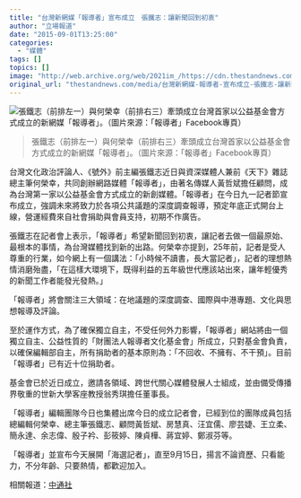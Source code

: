 ```yaml
---
title: "台灣新網媒「報導者」宣布成立　張鐵志：讓新聞回到初衷"
author: "立場報道"
date: "2015-09-01T13:25:00"
categories:
  - "媒體"
tags: []
topics: []
image: "http://web.archive.org/web/2021im_/https://cdn.thestandnews.com/media/photos/cache/11221456_1646905102224022_8722710438250939310_n_AwNcU_1200x0.jpg"
original_url: "thestandnews.com/media/台灣新網媒-報導者-宣布成立-張鐵志-讓新聞回到初衷"
---
```

![張鐵志（前排左一）與何榮幸（前排右三）牽頭成立台灣首家以公益基金會方式成立的新網媒「報導者」。（圖片來源：「報導者」Facebook專頁）](http://web.archive.org/web/2021im_/https://cdn.thestandnews.com/media/photos/cache/11221456_1646905102224022_8722710438250939310_n_AwNcU_1200x0.jpg)

> 張鐵志（前排左一）與何榮幸（前排右三）牽頭成立台灣首家以公益基金會方式成立的新網媒「報導者」。（圖片來源：「報導者」Facebook專頁）

台灣文化政治評論人、《號外》前主編張鐵志近日與資深媒體人兼前《天下》雜誌總主筆何榮幸，共同創辦網路媒體「報導者」，由著名傳媒人黃哲斌擔任顧問，成為台灣第一家以公益基金會方式成立的新創媒體。「報導者」在今日九一記者節宣布成立，強調未來將致力於各項公共議題的深度調查報導，預定年底正式開台上線，營運經費來自社會捐助與會員支持，初期不作廣告。 

張鐵志在記者會上表示，「報導者」希望新聞回到初衷，讓記者去做一個最原始、最根本的事情，為台灣媒體找到新的出路。何榮幸亦提到，25年前，記者是受人尊重的行業，如今網上有一個講法：「小時候不讀書，長大當記者」，記者的理想熱情消磨殆盡，「在這樣大環境下，既得利益的五年級世代應該站出來，讓年輕優秀的新聞工作者能發光發熱。」

「報導者」將會關注三大領域：在地議題的深度調查、國際與中港專題、文化與思想報導及評論。

至於運作方式，為了確保獨立自主，不受任何外力影響，「報導者」網站將由一個獨立自主、公益性質的「財團法人報導者文化基金會」所成立，只對基金會負責，以確保編輯部自主，所有捐助者的基本原則為：「不回收、不擁有、不干預」。目前「報導者」已有近十位捐助者。

基金會已於近日成立，邀請各領域、跨世代關心媒體發展人士組成，並由備受傳播界敬重的世新大學客座教授翁秀琪擔任董事長。

「報導者」編輯團隊今日也集體出席今日的成立記者會，已經到位的團隊成員包括總編輯何榮幸、總主筆張鐵志、顧問黃哲斌、房慧真、汪宜儒、廖芸婕、王立柔、簡永達、余志偉、殷子衿、彭筱婷、陳貞樺、蔣宜婷、鄭淑芬等。

「報導者」並宣布今天展開「海選記者」，直至9月15日，揚言不論資歷、只看能力，不分年齡、只要熱情，都歡迎加入。

相關報道：[中通社](http://web.archive.org/web/20210629053713/http://www.cna.com.tw/news/aedu/201509010178-1.aspx)